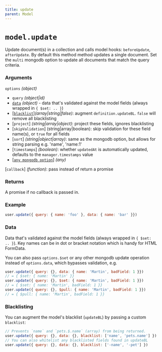 ```yaml
---
title: update
parent: Model
---
```


# `model.update`

Update document(s) in a collection and calls model hooks: `beforeUpdate`,  `afterUpdate`. By default this method method updates a single document. Set the `multi` mongodb option to update all documents that match the query criteria.

### Arguments

`options` *(object)*

- `query` *(object\|id)*
- [`data`](#data) *(object)* - data that's validated against the model fields (always wrapped in `{ $set: .. }`)
- [[`blacklist`](#blacklisting)]*(array\|string\|false)*: augment `definition.updateBL`. `false` will remove all blacklisting
- [`project`] *(string\|array\|object)*: project these fields, ignores blacklisting
- [`skipValidation`] (string\|array\|boolean): skip validation for these field name(s), or `true` for all fields
- [`sort`] *(string\|object\|array)*: same as the mongodb option, but  allows for string parsing e.g. 'name', 'name:1'
- [`timestamps`] *(boolean)*: whether `updatedAt` is automatically updated, defaults to the `manager.timestamps` value
- [[`any mongodb option`](http://mongodb.github.io/node-mongodb-native/3.2/api/Collection.html#update)] *(any)*

[`callback`] *(function)*: pass instead of return a promise

### Returns

A promise if no callback is passed in.

### Example

```js
user.update({ query: { name: 'foo' }, data: { name: 'bar' }})
```

### Data

Data that's validated against the model fields (always wrapped in `{ $set: .. }`). Key names can be in dot or bracket notation which is handy for HTML FormData.

You can also pass `options.$set` or any other mongodb update operation instead of `options.data`, which bypasses validation, e.g.

```js
user.update({ query: {}, data: { name: 'Martin', badField: 1 }})
// = { $set: { name: 'Martin' }}
user.update({ query: {}, $set: { name: 'Martin', badField: 1 }})
// = { $set: { name: 'Martin', badField: 1 }}
user.update({ query: {}, $pull: { name: 'Martin', badField: 1 }})
// = { $pull: { name: 'Martin', badField: 1 }}
```

### Blacklisting

You can augment the model's blacklist (`updateBL`) by passing a custom `blacklist`:

```js
// Prevents `name` and `pets.$.name` (array) from being returned.
user.update({ query: {}, data: {}, blacklist: ['name', 'pets.name'] })
// You can also whitelist any blacklisted fields found in updateBL
user.update({ query: {}, data: {}, blacklist: ['-name', '-pet'] })
